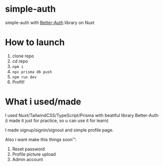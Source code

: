 # simple-auth
simple-auth with [Better-Auth](https://www.better-auth.com/) library on Nuxt

# How to launch
1. clone repo
2. cd repo
3. ``npm i``
4. ``npx prisma db push``
5. ``npm run dev``
6. Profit!
# What i used/made
I used Nuxt/TailwindCSS/TypeScript/Prisma with beatiful library Better-Auth (i made it just for practice, so u can use it for learn)

I made signup/signin/signout and simple profile page. 

Also i want make this things soon™️:
1. Reset password
2. Profile picture upload
3. Admin account
